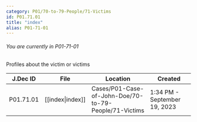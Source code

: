 ```yaml
---
category: P01/70-to-79-People/71-Victims
id: P01.71.01
title: "index"
alias: P01-71-01
---
```

###### You are currently in P01-71-01

Profiles about the victim or victims

| J.Dec ID  | File                                                                      | Location                                              | Created                      |
| --------- | ------------------------------------------------------------------------- | ----------------------------------------------------- | ---------------------------- |
| P01.71.01 | [[index\|index]] | Cases/P01-Case-of-John-Doe/70-to-79-People/71-Victims | 1:34 PM - September 19, 2023 |


